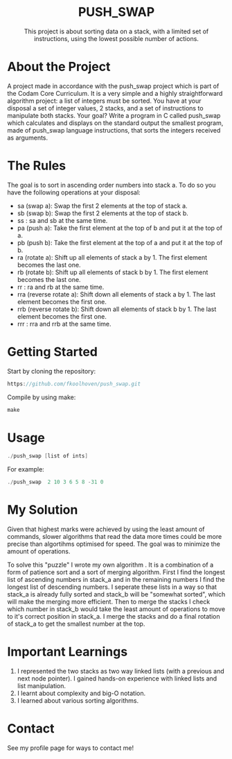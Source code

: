 <div align="center">

  <h1>PUSH_SWAP</h1>
  
  <p>
    This project is about sorting data on a stack, with a limited set of instructions, using the lowest possible number of actions.
  </p>
</div>
  

# About the Project

A project made in accordance with the push_swap project which is part of the Codam Core Curriculum. It is a very simple and a highly straightforward algorithm project: a list of integers must be sorted. You have at your disposal a set of integer values, 2 stacks, and a set of instructions
to manipulate both stacks. Your goal? Write a program in C called push_swap which calculates and displays
on the standard output the smallest program, made of push_swap language instructions, that sorts the integers received as arguments.

# The Rules

The goal is to sort in ascending order numbers into stack a. To do so you have the following operations at your disposal:
- sa (swap a): Swap the first 2 elements at the top of stack a.
- sb (swap b): Swap the first 2 elements at the top of stack b.
- ss : sa and sb at the same time.
- pa (push a): Take the first element at the top of b and put it at the top of a.
- pb (push b): Take the first element at the top of a and put it at the top of b.
- ra (rotate a): Shift up all elements of stack a by 1. The first element becomes the last one.
- rb (rotate b): Shift up all elements of stack b by 1. The first element becomes the last one.
- rr : ra and rb at the same time.
- rra (reverse rotate a): Shift down all elements of stack a by 1. The last element becomes the first one.
- rrb (reverse rotate b): Shift down all elements of stack b by 1. The last element becomes the first one.
- rrr : rra and rrb at the same time.

# Getting Started

Start by cloning the repository:
```c
https://github.com/fkoolhoven/push_swap.git
```

Compile by using make:
```c
make
```

# Usage

```c
./push_swap [list of ints]
```
For example:
```c
./push_swap  2 10 3 6 5 8 -31 0
```

# My Solution
Given that highest marks were achieved by using the least amount of commands, slower algorithms that read the data more times could be more precise than algortihms optimised for speed. The goal was to minimize the amount of operations.

To solve this "puzzle" I wrote my own algorithm . It is a combination of a form of patience sort and a sort of merging algorithm. First I find the longest list of ascending numbers in stack_a and in the remaining numbers I find the longest list of descending numbers. I seperate these lists in a way so that stack_a is already fully sorted and stack_b will be "somewhat sorted", which will make the merging more efficient. Then to merge the stacks I check which number in stack_b would take the least amount of operations to move to it's correct position in stack_a. I merge the stacks and do a final rotation of stack_a to get the smallest number at the top.


# Important Learnings

1. I represented the two stacks as two way linked lists (with a previous and next node pointer). I gained hands-on experience with linked lists and list manipulation.
2. I learnt about complexity and big-O notation.
3. I learned about various sorting algorithms.

# Contact

See my profile page for ways to contact me!
